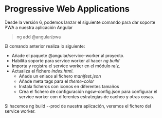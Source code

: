 # Progressive Web Applications

Desde la versión 6, podemos lanzar el siguiente comando para dar soporte PWA a nuestra aplicación Angular

> ng add @angular/pwa

El comando anterior realiza lo siguiente:

- Añade el paquete @angular/service-worker al proyecto.
- Habilita soporte para service worker al hacer *ng build*
- Importa y registra el service worker en el módulo raíz.
- Actualiza el fichero *index.html*.
  - Añade un enlace al fichero *manifest.json*
  - Añade meta tags para el *theme-color*
  - Instala ficheros con iconos en diferentes tamaños
  - Crea el fichero de configuración ngsw-config.json para configurar el service worker con diferentes estrategias de cacheo y otras cosas. 

Si hacemos ng build --prod de nuestra aplicación, veremos el fichero del service worker.

